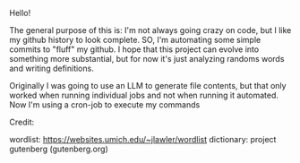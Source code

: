 Hello!

The general purpose of this is: I'm not always going crazy on code, but I like my github history to look complete. SO, I'm automating some simple commits to "fluff" my github. I hope that this project can evolve into something more substantial, but for now it's just analyzing randoms words and writing definitions.


Originally I was going to use an LLM to generate file contents, but that only worked when running individual jobs and not when running it automated.
Now I'm using a cron-job to execute my commands

Credit:

wordlist: https://websites.umich.edu/~jlawler/wordlist
dictionary: project gutenberg (gutenberg.org)